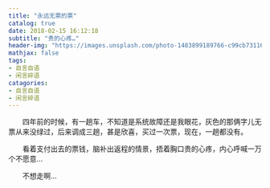 ```yaml
---
title: "永远无票的票"
catalog: true
date: 2018-02-15 16:12:18
subtitle: "贵的心疼…"
header-img: "https://images.unsplash.com/photo-1483899189766-c99cb731168a?ixlib=rb-0.3.5&s=e4ba762c396144dcde4bb22c62706655&auto=format&fit=crop&w=2250&q=80"
mathjax: false
tags:
- 自言自语
- 闲言碎语
catagories:
- 自言自语
- 闲言碎语
---
```

&emsp;&emsp;四年前的时候，有一趟车，不知道是系统故障还是我眼花，灰色的那俩字儿无票从来没绿过，后来调成三趟，甚是欣喜，买过一次票，现在，一趟都没有。

&emsp;&emsp;看着支付出去的票钱，脑补出返程的情景，捂着胸口贵的心疼，内心呼喊一万个不愿意…

&emsp;&emsp;不想走啊…


